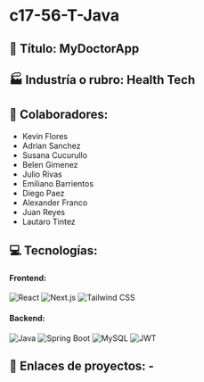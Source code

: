 # c17-56-T-Java

## 🚀 Título: MyDoctorApp

## 🏭 Industría o rubro: Health Tech

## 👥 Colaboradores:
- Kevin Flores
- Adrian Sanchez
- Susana Cucurullo
- Belen Gimenez
- Julio Rivas
- Emiliano Barrientos
- Diego Paez
- Alexander Franco
- Juan Reyes
- Lautaro Tintez

## 💻 Tecnologías: 
#### Frontend:
![React](https://img.shields.io/badge/React-28D1FF?style=for-the-badge&logo=react&logoColor=white)
![Next.js](https://img.shields.io/badge/Next.js-000000?style=for-the-badge&logo=next.js&logoColor=white)
![Tailwind CSS](https://img.shields.io/badge/Tailwind_CSS-38B2AC?style=for-the-badge&logo=tailwind-css&logoColor=white)

#### Backend:
![Java](https://img.shields.io/badge/Java-ED8B00?style=for-the-badge&logo=openjdk&logoColor=white)
![Spring Boot](https://img.shields.io/badge/Spring%20Boot-6DB33F?style=for-the-badge&logo=spring&logoColor=white)
![MySQL](https://img.shields.io/badge/MySQL-4479A1?style=for-the-badge&logo=mysql&logoColor=white)
![JWT](https://img.shields.io/badge/JWT-000000?style=for-the-badge&logo=json-web-tokens&logoColor=white)

## 🔗 Enlaces de proyectos: - 
